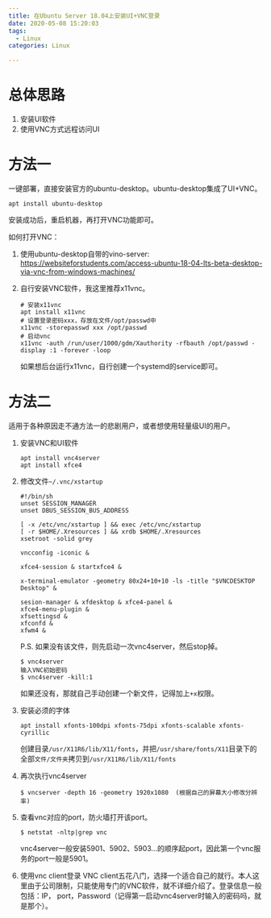 ```yaml
---
title: 在Ubuntu Server 18.04上安装UI+VNC登录  
date: 2020-05-08 15:20:03
tags:
  - Linux
categories: Linux 

---
```


# 总体思路

1. 安装UI软件
2. 使用VNC方式远程访问UI

# 方法一

一键部署，直接安装官方的ubuntu-desktop。ubuntu-desktop集成了UI+VNC。

```
apt install ubuntu-desktop
```
<!-- more -->
安装成功后，重启机器，再打开VNC功能即可。

如何打开VNC：

1. 使用ubuntu-desktop自带的vino-server: https://websiteforstudents.com/access-ubuntu-18-04-lts-beta-desktop-via-vnc-from-windows-machines/
2. 自行安装VNC软件，我这里推荐x11vnc。

    ```
    # 安装x11vnc
    apt install x11vnc
    # 设置登录密码xxx，存放在文件/opt/passwd中
    x11vnc -storepasswd xxx /opt/passwd
    # 启动vnc
    x11vnc -auth /run/user/1000/gdm/Xauthority -rfbauth /opt/passwd -display :1 -forever -loop
    ```
    如果想后台运行x11vnc，自行创建一个systemd的service即可。

# 方法二

适用于各种原因走不通方法一的悲剧用户，或者想使用轻量级UI的用户。

1. 安装VNC和UI软件

    ```
    apt install vnc4server
    apt install xfce4
    ```

2. 修改文件`~/.vnc/xstartup`

    ```
    #!/bin/sh
    unset SESSION_MANAGER
    unset DBUS_SESSION_BUS_ADDRESS
    
    [ -x /etc/vnc/xstartup ] && exec /etc/vnc/xstartup
    [ -r $HOME/.Xresources ] && xrdb $HOME/.Xresources
    xsetroot -solid grey
    
    vncconfig -iconic &
    
    xfce4-session & startxfce4 & 
    
    x-terminal-emulator -geometry 80x24+10+10 -ls -title "$VNCDESKTOP Desktop" &
    
    sesion-manager & xfdesktop & xfce4-panel &
    xfce4-menu-plugin &
    xfsettingsd &
    xfconfd &
    xfwm4 &
    ```

    P.S. 如果没有该文件，则先启动一次vnc4server，然后stop掉。

    ```
    $ vnc4server
    输入VNC初始密码
    $ vnc4server -kill:1
    ```

    如果还没有，那就自己手动创建一个新文件，记得加上`+x`权限。

3. 安装必须的字体

    ```
    apt install xfonts-100dpi xfonts-75dpi xfonts-scalable xfonts-cyrillic
    ```

    创建目录`/usr/X11R6/lib/X11/fonts`，并把`/usr/share/fonts/X11`目录下的全部`文件/文件夹`拷贝到`/usr/X11R6/lib/X11/fonts`

4. 再次执行vnc4server

    ```
    $ vncserver -depth 16 -geometry 1920x1080  (根据自己的屏幕大小修改分辨率)
    ```

5. 查看vnc对应的port，防火墙打开该port。

    ```
    $ netstat -nltp|grep vnc
    ```

    vnc4server一般安装5901、5902、5903...的顺序起port，因此第一个vnc服务的port一般是5901。
    
6. 使用vnc client登录
    VNC client五花八门，选择一个适合自己的就行。本人这里由于公司限制，只能使用专门的VNC软件，就不详细介绍了。登录信息一般包括：IP， port，Password（记得第一启动vnc4server时输入的密码吗，就是那个）。
